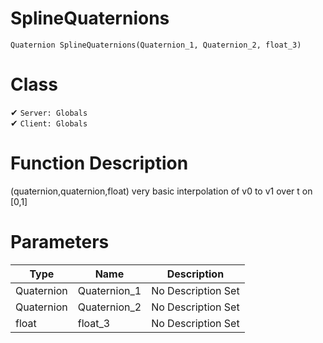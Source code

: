 # SplineQuaternions
```
Quaternion SplineQuaternions(Quaternion_1, Quaternion_2, float_3)
```
# Class
✔ `Server: Globals`  
✔ `Client: Globals`  

# Function Description
(quaternion,quaternion,float) very basic interpolation of v0 to v1 over t on [0,1]
# Parameters
Type|Name|Description
--|--|--
Quaternion|Quaternion_1|No Description Set
Quaternion|Quaternion_2|No Description Set
float|float_3|No Description Set

